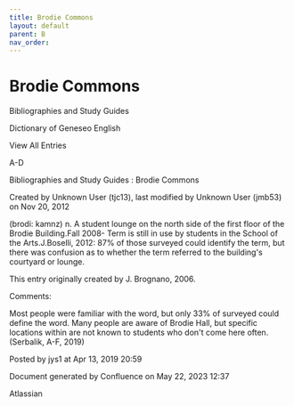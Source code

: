 ```yaml
---
title: Brodie Commons
layout: default
parent: B
nav_order:
---
```


# Brodie Commons

Bibliographies and Study Guides

Dictionary of Geneseo English

View All Entries

A-D

Bibliographies and Study Guides : Brodie Commons

Created by  Unknown User (tjc13), last modified by  Unknown User (jmb53) on Nov 20, 2012

(brodi: kamnz) n. A student lounge on the north side of the first floor of the Brodie Building.Fall 2008- Term is still in use by students in the School of the Arts.J.Boselli, 2012: 87% of those surveyed could identify the term, but there was confusion as to whether the term referred to the building's courtyard or lounge.

This entry originally created by J. Brognano, 2006.

Comments:

Most people were familiar with the word, but only 33% of surveyed could define the word. Many people are aware of Brodie Hall, but specific locations within are not known to students who don't come here often. (Serbalik, A-F, 2019)

Posted by jys1 at Apr 13, 2019 20:59

Document generated by Confluence on May 22, 2023 12:37

Atlassian
